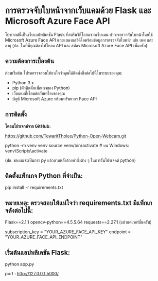 # การตรวจจับใบหน้าจากเว็บแคมด้วย Flask และ Microsoft Azure Face API

โปรเจกต์นี้เป็นเว็บแอปพลิเคชัน Flask ที่สตรีมวิดีโอสดจากเว็บแคม ทำการตรวจจับใบหน้าโดยใช้ Microsoft Azure Face API และแสดงผลวิดีโอพร้อมข้อมูลการตรวจจับใบหน้า เช่น เพศ และอายุ
(ปล. ในที่นี่คุณต้องไปโหลด API และ สมัคร Microsoft Azure Face API เพิ่มครับ)

## ความต้องการเบื้องต้น

ก่อนเริ่มต้น โปรดตรวจสอบให้แน่ใจว่าคุณได้ติดตั้งสิ่งต่อไปนี้ในระบบของคุณ:

- Python 3.x
- pip (ตัวติดตั้งแพ็กเกจของ Python)
- เว็บแคมที่เชื่อมต่อกับเครื่องของคุณ
- บัญชี Microsoft Azure พร้อมทรัพยากร Face API

## การติดตั้ง

**โคลนโปรเจกต์จาก GitHub:**

https://github.com/TewaritTholee/Python-Open-Webcam.git


python -m venv venv
source venv/bin/activate  # บน Windows: venv\Scripts\activate

(ปล. ของผมจะเป็นการ py แล้วตามหลังด้วยคำสั่งต่าง ๆ ในการรันโปรเจคต์ python)

## ติดตั้งแพ็กเกจ Python ที่จำเป็น:
pip install -r requirements.txt

## หมายเหตุ: ตรวจสอบให้แน่ใจว่า requirements.txt มีแพ็กเกจดังต่อไปนี้:
Flask==2.1.1
opencv-python==4.5.5.64
requests==2.27.1
(แล้วแต่เวอร์ชั่นครับ)


subscription_key = "YOUR_AZURE_FACE_API_KEY"
endpoint = "YOUR_AZURE_FACE_API_ENDPOINT"


## เริ่มต้นแอปพลิเคชัน Flask:
python app.py

port : http://127.0.0.1:5000/




